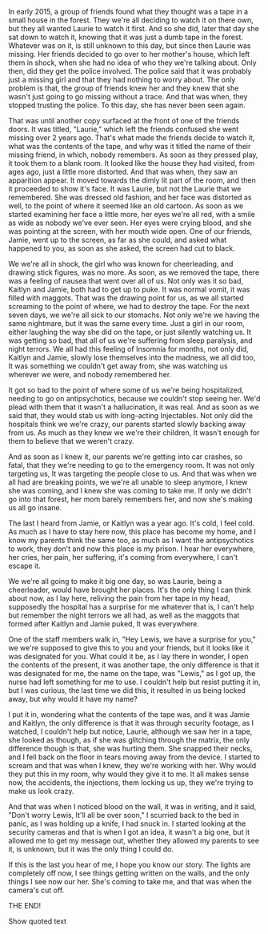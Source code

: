 

In early 2015, a group of friends found what they thought was a tape in a small house in the forest. They we're all deciding to watch it on there own, but they all wanted Laurie to watch it first. And so she did, later that day she sat down to watch it, knowing that it was just a dumb tape in the forest. Whatever was on it, is still unknown to this day, but since then Laurie was missing. Her friends decided to go over to her mother's house, which left them in shock, when she had no idea of who they we're talking about. Only then, did they get the police involved. The police said that it was probably just a missing girl and that they had nothing to worry about. The only problem is that, the group of friends knew her and they knew that she wasn't just going to go missing without a trace. And that was when, they stopped trusting the police. To this day, she has never been seen again.

That was until another copy surfaced at the front of one of the friends doors. It was titled, "Laurie," which left the friends confused she went missing over 2 years ago. That's what made the friends decide to watch it, what was the contents of the tape, and why was it titled the name of their missing friend, in which, nobody remembers. As soon as they pressed play, it took them to a blank room. It looked like the house they had visited, from ages ago, just a little more distorted. And that was when, they saw an apparition appear. It moved towards the dimly lit part of the room, and then it proceeded to show it's face. It was Laurie, but not the Laurie that we remembered. She was dressed old fashion, and her face was distorted as well, to the point of where it seemed like an old cartoon. As soon as we started examining her face a little more, her eyes we're all red, with a smile as wide as nobody we've ever seen. Her eyes were crying blood, and she was pointing at the screen, with her mouth wide open. One of our friends, Jamie, went up to the screen, as far as she could, and asked what happened to you, as soon as she asked, the screen had cut to black.

We we're all in shock, the girl who was known for cheerleading, and drawing stick figures, was no more. As soon, as we removed the tape, there was a feeling of nausea that went over all of us. Not only was it so bad, Kaitlyn and Jamie, both had to get up to puke. It was normal vomit, it was filled with maggots. That was the drawing point for us, as we all started screaming to the point of where, we had to destroy the tape. For the next seven days, we we're all sick to our stomachs. Not only we're we having the same nightmare, but it was the same every time. Just a girl in our room, either laughing the way she did on the tape, or just silently watching us. It was getting so bad, that all of us we're suffering from sleep paralysis, and night terrors. We all had this feeling of Insomnia for months, not only did, Kaitlyn and Jamie, slowly lose themselves into the madness, we all did too, It was something we couldn't get away from, she was watching us wherever we were, and nobody remembered her.

It got so bad to the point of where some of us we're being hospitalized, needing to go on antipsychotics, because we couldn't stop seeing her. We'd plead with them that it wasn't a hallucination, it was real. And as soon as we said that, they would stab us with long-acting Injectables. Not only did the hospitals think we we're crazy, our parents started slowly backing away from us. As much as they knew we we're their children, It wasn't enough for them to believe that we weren't crazy.

And as soon as I knew it, our parents we're getting into car crashes, so fatal, that they we're needing to go to the emergency room. It was not only targeting us, It was targeting the people close to us. And that was when we all had are breaking points, we we're all unable to sleep anymore, I knew she was coming, and I knew she was coming to take me. If only we didn't go into that forest, her mom barely remembers her, and now she's making us all go insane.

The last I heard from Jamie, or Kaitlyn was a year ago. It's cold, I feel cold. As much as I have to stay here now, this place has become my home, and I know my parents think the same too, as much as I want the antipsychotics to work, they don't and now this place is my prison. I hear her everywhere, her cries, her pain, her suffering, it's coming from everywhere, I can't escape it.

We we're all going to make it big one day, so was Laurie, being a cheerleader, would have brought her places. It's the only thing I can think about now, as I lay here, reliving the pain from her tape in my head, supposedly the hospital has a surprise for me whatever that is, I can't help but remember the night terrors we all had, as well as the maggots that formed after Kaitlyn and Jamie puked, It was everywhere.

One of the staff members walk in, "Hey Lewis, we have a surprise for you," we we're supposed to give this to you and your friends, but it looks like it was designated for you. What could it be, as I lay there in wonder, I open the contents of the present, it was another tape, the only difference is that it was designated for me, the name on the tape, was "Lewis," as I got up, the nurse had left something for me to use. I couldn't help but resist putting it in, but I was curious, the last time we did this, it resulted in us being locked away, but why would it have my name?

I put it in, wondering what the contents of the tape was, and it was Jamie and Kaitlyn, the only difference is that it was through security footage, as I watched, I couldn't help but notice, Laurie, although we saw her in a tape, she looked as though, as if she was glitching through the matrix, the only difference though is that, she was hurting them. She snapped their necks, and I fell back on the floor in tears moving away from the device. I started to scream and that was when I knew, they we're working with her. Why would they put this in my room, why would they give it to me. It all makes sense now, the accidents, the injections, them locking us up, they we're trying to make us look crazy.

And that was when I noticed blood on the wall, it was in writing, and it said, "Don't worry Lewis, It'll all be over soon," I scurried back to the bed in panic, as I was holding up a knife, I had snuck in. I started looking at the security cameras and that is when I got an idea, it wasn't a big one, but it allowed me to get my message out, whether they allowed my parents to see it, is unknown, but it was the only thing I could do.

If this is the last you hear of me, I hope you know our story. The lights are completely off now, I see things getting written on the walls, and the only things I see now our her. She's coming to take me, and that was when the camera's cut off.

THE END!

Show quoted text